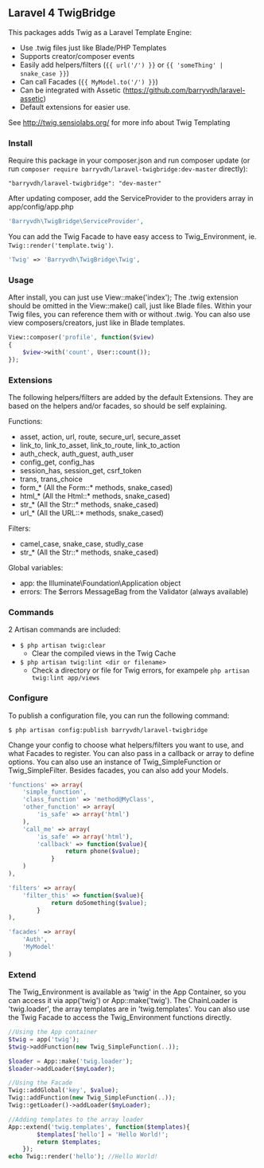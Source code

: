 ## Laravel 4 TwigBridge

This packages adds Twig as a Laravel Template Engine:

* Use .twig files just like Blade/PHP Templates
* Supports creator/composer events
* Easily add helpers/filters (`{{ url('/') }}` or `{{ 'someThing' | snake_case }}`)
* Can call Facades (`{{ MyModel.to('/') }}`)
* Can be integrated with Assetic (https://github.com/barryvdh/laravel-assetic)
* Default extensions for easier use.

See http://twig.sensiolabs.org/ for more info about Twig Templating
    
### Install
Require this package in your composer.json and run composer update (or run `composer require barryvdh/laravel-twigbridge:dev-master` directly):

    "barryvdh/laravel-twigbridge": "dev-master"

After updating composer, add the ServiceProvider to the providers array in app/config/app.php

```php
'Barryvdh\TwigBridge\ServiceProvider',
```

You can add the Twig Facade to have easy access to Twig_Environment, ie. `Twig::render('template.twig')`.

```php
'Twig' => 'Barryvdh\TwigBridge\Twig',
```

### Usage
After install, you can just use View::make('index');
The .twig extension should be omitted in the View::make() call, just like Blade files. Within your Twig files, you can reference them with or without .twig.
You can also use view composers/creators, just like in Blade templates.

```php
View::composer('profile', function($view)
{
	$view->with('count', User::count());
});
```

### Extensions

The following helpers/filters are added by the default Extensions. They are based on the helpers and/or facades, so should be self explaining.

Functions:
 * asset, action, url, route, secure_url, secure_asset
 * link_to, link_to_asset, link_to_route, link_to_action
 * auth_check, auth_guest, auth_user
 * config_get, config_has
 * session_has, session_get, csrf_token
 * trans, trans_choice
 * form_* (All the Form::* methods, snake_cased)
 * html_* (All the Html::* methods, snake_cased)
 * str_* (All the Str::* methods, snake_cased)
 * url_* (All the URL::* methods, snake_cased)
 
Filters:
 * camel_case, snake_case, studly_case
 * str_* (All the Str::* methods, snake_cased)
 
Global variables:
 * app: the Illuminate\Foundation\Application object
 * errors: The $errors MessageBag from the Validator (always available)
 
 
### Commands

2 Artisan commands are included:
 * `$ php artisan twig:clear`
    - Clear the compiled views in the Twig Cache
 * `$ php artisan twig:lint <dir or filename>`
    - Check a directory or file for Twig errors, for exampele `php artisan twig:lint app/views`
    
### Configure
To publish a configuration file, you can run the following command:

```
$ php artisan config:publish barryvdh/laravel-twigbridge
```

Change your config to choose what helpers/filters you want to use, and what Facades to register. You can also pass in a callback or array to define options.
You can also use an instance of Twig_SimpleFunction or Twig_SimpleFilter. Besides facades, you can also add your Models.

```php
'functions' => array(
	'simple_function',
	'class_function' => 'method@MyClass',
	'other_function' => array(
		'is_safe' => array('html')
	),
	'call_me' => array(
		'is_safe' => array('html'),
		'callback' => function($value){ 
				return phone($value);
			}
	)
),

'filters' => array(
	'filter_this' => function($value){
			return doSomething($value);
		}
),

'facades' => array(
	'Auth', 
	'MyModel'
)
```

### Extend

The Twig_Environment is available as 'twig' in the App Container, so you can access it via app('twig') or App::make('twig').
The ChainLoader is 'twig.loader', the array templates are in 'twig.templates'.
You can also use the Twig Facade to access the Twig_Environment functions directly.

```php
//Using the App container
$twig = app('twig');
$twig->addFunction(new Twig_SimpleFunction(..));

$loader = App::make('twig.loader');
$loader->addLoader($myLoader);

//Using the Facade
Twig::addGlobal('key', $value);
Twig::addFunction(new Twig_SimpleFunction(..));
Twig::getLoader()->addLoader($myLoader);

//Adding templates to the array loader
App::extend('twig.templates', function($templates){
        $templates['hello'] = 'Hello World!';
        return $templates;
    });
echo Twig::render('hello'); //Hello World!
 ```
